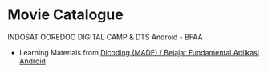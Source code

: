 # Movie Catalogue
INDOSAT OOREDOO DIGITAL CAMP & DTS Android - BFAA
- Learning Materials from [Dicoding (MADE) / Belajar Fundamental Aplikasi Android](https://www.dicoding.com/academies/14)
